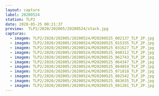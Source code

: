 ```yaml
---
layout: capture
label: 20200524
station: TLP2
date: 2020-05-25 00:21:37
preview:  TLP2/2020/202005/20200524/stack.jpg
capturas:
  - imagem: TLP2/2020/202005/20200524/M20200525_002137_TLP_2P.jpg
  - imagem: TLP2/2020/202005/20200524/M20200525_015335_TLP_2P.jpg
  - imagem: TLP2/2020/202005/20200524/M20200525_031627_TLP_2P.jpg
  - imagem: TLP2/2020/202005/20200524/M20200525_040312_TLP_2P.jpg
  - imagem: TLP2/2020/202005/20200524/M20200525_062743_TLP_2P.jpg
  - imagem: TLP2/2020/202005/20200524/M20200525_064347_TLP_2P.jpg
  - imagem: TLP2/2020/202005/20200524/M20200525_064859_TLP_2P.jpg
  - imagem: TLP2/2020/202005/20200524/M20200525_071810_TLP_2P.jpg
  - imagem: TLP2/2020/202005/20200524/M20200525_082542_TLP_2P.jpg
  - imagem: TLP2/2020/202005/20200524/M20200525_083635_TLP_2P.jpg
  - imagem: TLP2/2020/202005/20200524/M20200525_091201_TLP_2P.jpg
---
```

